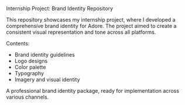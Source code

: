 Internship Project: Brand Identity Repository

This repository showcases my internship project, where I developed a comprehensive brand identity for Adore. The project aimed to create a consistent visual representation and tone across all platforms.

Contents:

- Brand identity guidelines
- Logo designs
- Color palette
- Typography
- Imagery and visual identity

A professional brand identity package, ready for implementation across various channels.

